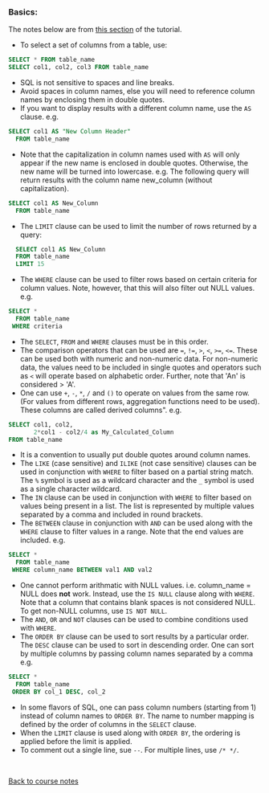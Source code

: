 ### Basics:

The notes below are from [this section](https://sqlschool.modeanalytics.com/the-basics/) of the tutorial.

* To select a set of columns from a table, use:
```sql
SELECT * FROM table_name
SELECT col1, col2, col3 FROM table_name
```
* SQL is not sensitive to spaces and line breaks.
* Avoid spaces in column names, else you will need to reference column names by enclosing them in double quotes.
* If you want to display results with a different column name, use the `AS` clause. e.g.
```sql
SELECT col1 AS "New Column Header"
  FROM table_name
```
* Note that the capitalization in column names used with `AS` will only appear if the new name is enclosed in double quotes. 
Otherwise, the new name will be turned into lowercase. e.g.
The following query will return results with the column name new_column (without capitalization).
```sql
SELECT col1 AS New_Column
  FROM table_name
```
* The `LIMIT` clause can be used to limit the number of rows returned by a query:
```sql
  SELECT col1 AS New_Column
  FROM table_name
  LIMIT 15
```
* The `WHERE` clause can be used to filter rows based on certain criteria for column values. 
Note, however, that this will also filter out NULL values. e.g.
```sql
SELECT *
  FROM table_name
 WHERE criteria
 ```
* The `SELECT`, `FROM` and `WHERE` clauses must be in this order.
* The comparison operators that can be used are `=`, `!=`, `>`, `<`, `>=`, `<=`.
 These can be used both with numeric and non-numeric data.
 For non-numeric data, the values need to be included in single quotes and operators such as `<` will operate based on alphabetic order. Further, note that 'An' is considered > 'A'.
* One can use `+`, `-`, `*`, `/` and `()` to operate on values from the same row.
 (For values from different rows, aggregation functions need to be used).
These columns are called derived columns". e.g.
```sql
SELECT col1, col2,
       2*col1 - col2/4 as My_Calculated_Column
FROM table_name
```
* It is a convention to usually put double quotes around column names.
* The `LIKE` (case sensitive) and `ILIKE` (not case sensitive) clauses can be used in conjunction with `WHERE`
to filter based on a partial string match.
The `%` symbol is used as a wildcard character and the `_` symbol is used as a single character wildcard.
* The `IN` clause can be used in conjunction with `WHERE` to filter based on values being present in a list.
The list is represented by multiple values separated by a comma and included in round brackets.
* The `BETWEEN` clause in conjunction with `AND` can be used along with the `WHERE` clause to filter values in a range. 
Note that the end values are included. e.g.
```sql
SELECT *
  FROM table_name
 WHERE column_name BETWEEN val1 AND val2
```
* One cannot perform arithmatic with NULL values. i.e. column_name = NULL does **not** work.
Instead, use the `IS NULL` clause along with `WHERE`. Note that a column that contains blank spaces is not considered NULL.
To get non-NULL columns, use `IS NOT NULL`.
* The `AND`, `OR` and `NOT` clauses can be used to combine conditions used with `WHERE`.
* The `ORDER BY` clause can be used to sort results by a particular order. 
The `DESC` clause can be used to sort in descending order. 
One can sort by multiple columns by passing column names separated by a comma e.g.
```sql
SELECT * 
  FROM table_name
 ORDER BY col_1 DESC, col_2
```
* In some flavors of SQL, one can pass column numbers (starting from 1) instead of column names to `ORDER BY`.
The name to number mapping is defined by the order of columns in the `SELECT` clause.
* When the `LIMIT` clause is used along with `ORDER BY`, the ordering is applied before the limit is applied.
* To comment out a single line, sue `--`. For multiple lines, use `/* */`.

<br>

[Back to course notes](../Course_Notes.md)

